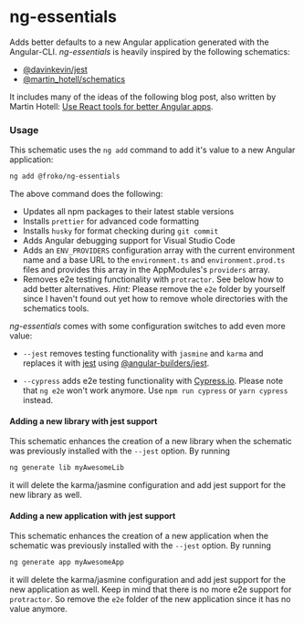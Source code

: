 # ng-essentials

Adds better defaults to a new Angular application generated with the Angular-CLI. _ng-essentials_ is heavily inspired by the following schematics:

- [@davinkevin/jest](https://github.com/davinkevin/jest)
- [@martin_hotell/schematics](https://github.com/Hotell/ng-cli-schematics)

It includes many of the ideas of the following blog post, also written by Martin Hotell: [Use React tools for better Angular apps](https://medium.com/@martin_hotell/use-react-tools-for-better-angular-apps-b0f14f3f8114).

### Usage

This schematic uses the `ng add` command to add it's value to a new Angular application:

```bash
ng add @froko/ng-essentials
```

The above command does the following:

- Updates all npm packages to their latest stable versions
- Installs `prettier` for advanced code formatting
- Installs `husky` for format checking during `git commit`
- Adds Angular debugging support for Visual Studio Code
- Adds an `ENV_PROVIDERS` configuration array with the current environment name and a base URL to the `environment.ts` and `environment.prod.ts` files and provides this array in the AppModules's `providers` array.
- Removes e2e testing functionality with `protractor`. See below how to add better alternatives. _Hint:_ Please remove the `e2e` folder by yourself since I haven't found out yet how to remove whole directories with the schematics tools.

_ng-essentials_ comes with some configuration switches to add even more value:

- `--jest` removes testing functionality with `jasmine` and `karma` and replaces it with [jest](https://jestjs.io/) using [@angular-builders/jest](https://github.com/meltedspark/angular-builders).

- `--cypress` adds e2e testing functionality with [Cypress.io](https://www.cypress.io/). Please note that `ng e2e` won't work anymore. Use `npm run cypress` or `yarn cypress` instead.

#### Adding a new library with jest support

This schematic enhances the creation of a new library when the schematic was previously installed with the `--jest` option. By running

```bash
ng generate lib myAwesomeLib
```

it will delete the karma/jasmine configuration and add jest support for the new library as well.

#### Adding a new application with jest support

This schematic enhances the creation of a new application when the schematic was previously installed with the `--jest` option. By running

```bash
ng generate app myAwesomeApp
```

it will delete the karma/jasmine configuration and add jest support for the new application as well.
Keep in mind that there is no more e2e support for `protractor`. So remove the `e2e` folder of the new application since it has no value anymore.

